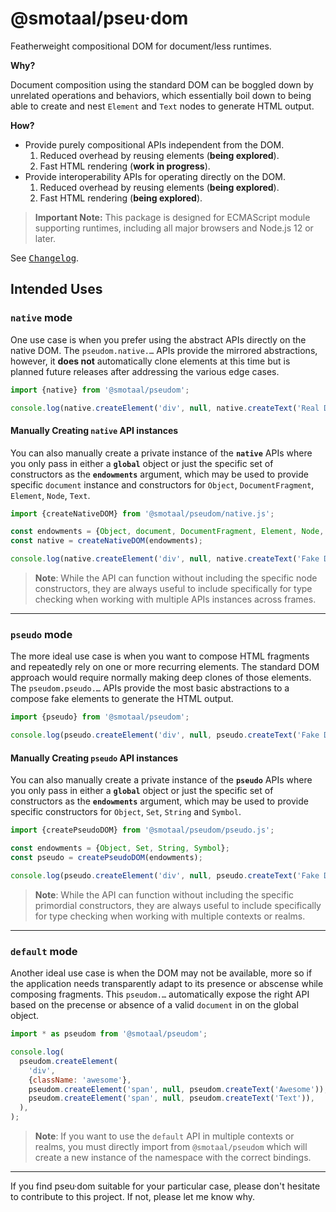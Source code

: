 # @smotaal/pseu·dom

Featherweight compositional DOM for document/less runtimes.

**Why?**

Document composition using the standard DOM can be boggled down by unrelated operations and behaviors, which essentially boil down to being able to create and nest `Element` and `Text` nodes to generate HTML output.

**How?**

- Provide purely compositional APIs independent from the DOM.
  1. Reduced overhead by reusing elements (**being explored**).
  2. Fast HTML rendering (**work in progress**).
- Provide interoperability APIs for operating directly on the DOM.
  1. Reduced overhead by reusing elements (**being explored**).
  2. Fast HTML rendering (**being explored**).

> **Important Note:** This package is designed for ECMAScript module supporting runtimes, including all major browsers and Node.js 12 or later.

See [<samp>Changelog</samp>][changelog].

## Intended Uses

### **`native`** mode

One use case is when you prefer using the abstract APIs directly on the native DOM. The `pseudom.native.…` APIs provide the mirrored abstractions, however, it **does not** automatically clone elements at this time but is planned future releases after addressing the various edge cases.

```js
import {native} from '@smotaal/pseudom';

console.log(native.createElement('div', null, native.createText('Real DIV')));
```

#### Manually Creating `native` API instances

You can also manually create a private instance of the **`native`** APIs where you only pass in either a **`global`** object or just the specific set of constructors as the **`endowments`** argument, which may be used to provide specific `document` instance and constructors for `Object`, `DocumentFragment`, `Element`, `Node`, `Text`.

```js
import {createNativeDOM} from '@smotaal/pseudom/native.js';

const endowments = {Object, document, DocumentFragment, Element, Node, Text};
const native = createNativeDOM(endowments);

console.log(native.createElement('div', null, native.createText('Fake DIV')));
```

> **Note**: While the API can function without including the specific node constructors, they are always useful to include specifically for type checking when working with multiple APIs instances across frames.

---

### **`pseudo`** mode

The more ideal use case is when you want to compose HTML fragments and repeatedly rely on one or more recurring elements. The standard DOM approach would require normally making deep clones of those elements. The `pseudom.pseudo.…` APIs provide the most basic abstractions to a compose fake elements to generate the HTML output.

```js
import {pseudo} from '@smotaal/pseudom';

console.log(pseudo.createElement('div', null, pseudo.createText('Fake DIV')));
```

#### Manually Creating `pseudo` API instances

You can also manually create a private instance of the **`pseudo`** APIs where you only pass in either a **`global`** object or just the specific set of constructors as the **`endowments`** argument, which may be used to provide specific constructors for `Object`, `Set`, `String` and `Symbol`.

```js
import {createPseudoDOM} from '@smotaal/pseudom/pseudo.js';

const endowments = {Object, Set, String, Symbol};
const pseudo = createPseudoDOM(endowments);

console.log(pseudo.createElement('div', null, pseudo.createText('Fake DIV')));
```

> **Note**: While the API can function without including the specific primordial constructors, they are always useful to include specifically for type checking when working with multiple contexts or realms.

---

### **`default`** mode

Another ideal use case is when the DOM may not be available, more so if the application needs transparently adapt to its presence or abscense while composing fragments. This `pseudom.…` automatically expose the right API based on the precense or absence of a valid `document` in on the global object.

```js
import * as pseudom from '@smotaal/pseudom';

console.log(
  pseudom.createElement(
    'div',
    {className: 'awesome'},
    pseudom.createElement('span', null, pseudom.createText('Awesome')),
    pseudom.createElement('span', null, pseudom.createText('Text')),
  ),
);
```

> **Note**: If you want to use the `default` API in multiple contexts or realms, you must directly import from `@smotaal/pseudom` which will create a new instance of the namespace with the correct bindings.

---

If you find pseu·dom suitable for your particular case, please don't hesitate to contribute to this project. If not, please let me know why.

[package:repository]: https://github.com/SMotaal/markup/tree/master/packages/pseudom
[changelog]: ./CHANGELOG.md
